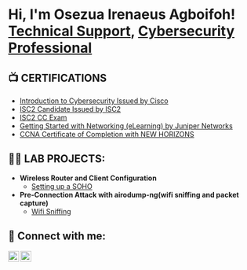 <h1>Hi, I'm Osezua Irenaeus Agboifoh! <br/><a href="https://github.com/aurora-deth">Technical Support</a>, <a href="https://www.linkedin.com/in/osezua-agboifoh-b1b539238/">Cybersecurity Professional</a></h1>

<h2>📺 CERTIFICATIONS</h2>

- [Introduction to Cybersecurity Issued by Cisco](https://www.credly.com/badges/7d6452d3-d049-41f7-b021-e76e9c9723a4/public_url)
- [ISC2 Candidate Issued by ISC2](https://www.credly.com/badges/73c6f8c2-468c-4704-8afd-6b7b2e405a54/public_url)
- [ISC2 CC Exam](https://1drv.ms/i/s!AknZu-jGsnhsjROM74qpc6ECQe2d?e=jNDsw4)
- [Getting Started with Networking (eLearning) by Juniper Networks](https://1drv.ms/b/s!AknZu-jGsnhsjRp6b2-cXBxkhVYN?e=cVBeAe)
- [CCNA Certificate of Completion with NEW HORIZONS](https://1drv.ms/b/s!AknZu-jGsnhsjRLuMf-4_EhfmX41?e=7F9Qiq)

  
<h2>👨‍💻 LAB PROJECTS:</h2>

- <b>Wireless Router and Client Configuration</b>
  - [Setting up a SOHO](https://1drv.ms/f/s!AknZu-jGsnhsjRQRl01zufGRrNLg?e=0CD2dI)
- <b>Pre-Connection Attack with airodump-ng(wifi sniffing and packet capture)</b>
  - [Wifi Sniffing](https://1drv.ms/f/s!AknZu-jGsnhsjgK7WGa6eXKsPPET?e=fTWhNq) <b>


  
<h2> 🤳 Connect with me:</h2>

[<img align="left" alt="JoshMadakor | Twitter" width="22px" src="https://cdn.jsdelivr.net/npm/simple-icons@v3/icons/twitter.svg" />][twitter]
[<img align="left" alt="JoshMadakor | LinkedIn" width="22px" src="https://cdn.jsdelivr.net/npm/simple-icons@v3/icons/linkedin.svg" />][linkedin]

[twitter]: https://twitter.com/Oz_rEtSyM
[linkedin]: https://www.linkedin.com/in/osezua-agboifoh-b1b539238
